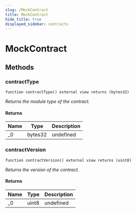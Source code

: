 ```yaml
---
slug: /MockContract
title: MockContract
hide_title: true
displayed_sidebar: contracts
---
```

# MockContract









## Methods

### contractType

```solidity
function contractType() external view returns (bytes32)
```



*Returns the module type of the contract.*


#### Returns

| Name | Type | Description |
|---|---|---|
| _0 | bytes32 | undefined |

### contractVersion

```solidity
function contractVersion() external view returns (uint8)
```



*Returns the version of the contract.*


#### Returns

| Name | Type | Description |
|---|---|---|
| _0 | uint8 | undefined |



